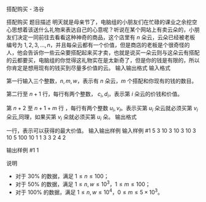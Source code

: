 



搭配购买 - 洛谷














搭配购买
题目描述
明天就是母亲节了，电脑组的小朋友们在忙碌的课业之余挖空心思想着该送什么礼物来表达自己的心意呢？听说在某个网站上有卖云朵的，小朋友们决定一同前往去看看这种神奇的商品，这个店里有 $n$ 朵云，云朵已经被老板编号为 $1,2,3,...,n$，并且每朵云都有一个价值，但是商店的老板是个很奇怪的人，他会告诉你一些云朵要搭配起来买才卖，也就是说买一朵云则与这朵云有搭配的云都要买，电脑组的你觉得这礼物实在是太新奇了，但是你的钱是有限的，所以你肯定是想用现有的钱买到尽量多价值的云。
输入输出格式
输入格式

第一行输入三个整数，$n,m,w$，表示有 $n$ 朵云，$m$ 个搭配和你现有的钱的数目。

第二行至 $n+1$ 行，每行有两个整数， $c_i,d_i$，表示第 $i$ 朵云的价钱和价值。

第 $n+2$ 至 $n+1+m$ 行 ，每行有两个整数 $u_i,v_i$。表示买第 $u_i$ 朵云就必须买第 $v_i$ 朵云,同理，如果买第 $v_i$ 朵就必须买第 $u_i$ 朵。
输出格式

一行，表示可以获得的最大价值。
输入输出样例
输入样例 #1
5 3 10
3 10
3 10
3 10
5 100
10 1
1 3
3 2
4 2

输出样例 #1
1

说明
- 对于 $30\%$ 的数据，满足 $1 \le n \le 100$；
- 对于 $50\%$ 的数据，满足 $1 \le n, w \le 10^3$，$1 \le m \le 100$；
- 对于 $100\%$ 的数据，满足 $1 \le n, w \le 10^4$，$0 \le m \le 5 \times 10^3$。






